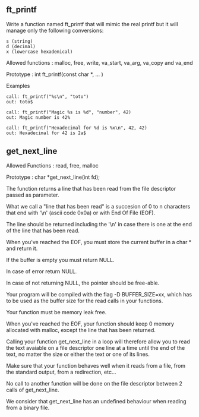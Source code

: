 ## ft_printf
Write a function named ft_printf that will mimic the real printf but it will manage only the following conversions:
```
s (string)
d (decimal) 
x (lowercase hexademical)
```

Allowed functions : malloc, free, write, va_start, va_arg, va_copy and va_end

Prototype : int ft_printf(const char *, ... )

Examples
```
call: ft_printf("%s\n", "toto")
out: toto$

call: ft_printf("Magic %s is %d", "number", 42)
out: Magic number is 42%

call: ft_printf("Hexadecimal for %d is %x\n", 42, 42)
out: Hexadecimal for 42 is 2a$
```

## get_next_line
Allowed Functions : read, free, malloc

Prototype : char	  *get_next_line(int fd);

The function returns a line that has been read from the file descriptor passed as parameter.

What we call a "line that has been read" is a succesion of 0 to n characters that end with '\n' (ascii code 0x0a) or with End Of File (EOF).

The line should be returned including the '\n' in case there is one at the end of the line that has been read.

When you've reached the EOF, you must store the current buffer in a char * and return it.

If the buffer is empty you must return NULL.

In case of error return NULL.

In case of not returning NULL, the pointer should be free-able.

Your program will be compiled with the flag -D BUFFER_SIZE=xx, which has to be used as the buffer size for the read calls in your functions.

Your function must be memory leak free.

When you've reached the EOF, your function should keep 0 memory allocated with malloc, except the line that has been returned.

Calling your function get_next_line in a loop will therefore allow you to read the text avaiable on a file descriptor one line at a time until the end of the text, no matter the size or either the text or one of its lines.

Make sure that your function behaves well when it reads from a file, from the standard output, from a redirection, etc...

No call to another function will be done on the file descriptor between 2 calls of get_next_line.

We consider that get_next_line has an undefined behaviour when reading from a binary file.